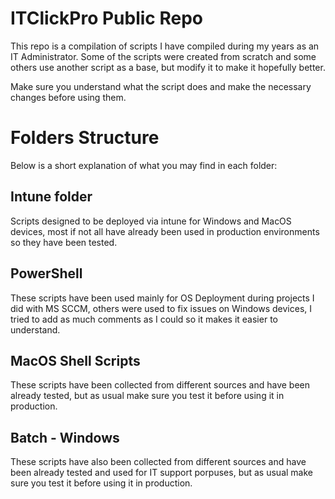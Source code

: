 # ITClickPro Public Repo
This repo is a compilation of scripts I have compiled during my years as an IT Administrator.
Some of the scripts were created from scratch and some others use another script as a base, but modify it to make it hopefully better.

Make sure you understand what the script does and make the necessary changes before using them.

# Folders Structure
Below is a short explanation of what you may find in each folder:

## Intune folder
Scripts designed to be deployed via intune for Windows and MacOS devices, most if not all have already been used in production environments so they have been tested.

## PowerShell
These scripts have been used mainly for OS Deployment during projects I did with MS SCCM, others were used to fix issues on Windows devices, I tried to add as much comments as I could so it makes it easier to understand.

## MacOS Shell Scripts
These scripts have been collected from different sources and have been already tested, but as usual make sure you test it before using it in production.

## Batch - Windows 
These scripts have also been collected from different sources and have been already tested and used for IT support porpuses, but as usual make sure you test it before using it in production.